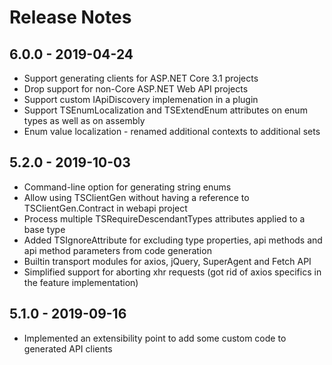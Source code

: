 # Release Notes

## 6.0.0 - 2019-04-24

* Support generating clients for ASP.NET Core 3.1 projects
* Drop support for non-Core ASP.NET Web API projects
* Support custom IApiDiscovery implemenation in a plugin
* Support TSEnumLocalization and TSExtendEnum attributes on enum types as well as on assembly
* Enum value localization - renamed additional contexts to additional sets

## 5.2.0 - 2019-10-03

* Command-line option for generating string enums
* Allow using TSClientGen without having a reference to TSClientGen.Contract in webapi project
* Process multiple TSRequireDescendantTypes attributes applied to a base type
* Added TSIgnoreAttribute for excluding type properties, api methods and api method parameters from code generation
* Builtin transport modules for axios, jQuery, SuperAgent and Fetch API
* Simplified support for aborting xhr requests (got rid of axios specifics in the feature implementation)

## 5.1.0 - 2019-09-16

* Implemented an extensibility point to add some custom code to generated API clients